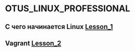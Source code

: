 # <h1>OTUS_LINUX_PROFESSIONAL</h1>

## С чего начинается Linux [Lesson_1](https://github.com/dmitriizajcev82/OTUS_LINUX_PROFESSIONAL/tree/main/Lesson_1)
<!-- <details>
<summary>
Lesson_1
</summary>
</details> -->

## Vagrant [Lesson_2](https://github.com/dmitriizajcev82/OTUS_LINUX_PROFESSIONAL/tree/main/LESSON_2)
<!-- <details>
<summary>
Lesson_2
</summary>
</details> -->